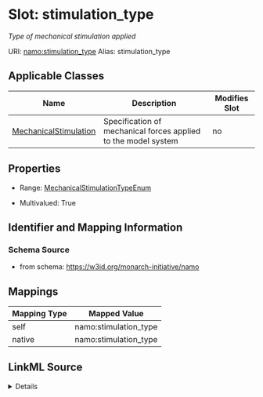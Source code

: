 

# Slot: stimulation_type 


_Type of mechanical stimulation applied_





URI: [namo:stimulation_type](https://w3id.org/monarch-initiative/namo/stimulation_type)
Alias: stimulation_type

<!-- no inheritance hierarchy -->





## Applicable Classes

| Name | Description | Modifies Slot |
| --- | --- | --- |
| [MechanicalStimulation](MechanicalStimulation.md) | Specification of mechanical forces applied to the model system |  no  |






## Properties

* Range: [MechanicalStimulationTypeEnum](MechanicalStimulationTypeEnum.md)

* Multivalued: True




## Identifier and Mapping Information






### Schema Source


* from schema: https://w3id.org/monarch-initiative/namo




## Mappings

| Mapping Type | Mapped Value |
| ---  | ---  |
| self | namo:stimulation_type |
| native | namo:stimulation_type |




## LinkML Source

<details>
```yaml
name: stimulation_type
description: Type of mechanical stimulation applied
from_schema: https://w3id.org/monarch-initiative/namo
rank: 1000
alias: stimulation_type
owner: MechanicalStimulation
domain_of:
- MechanicalStimulation
range: MechanicalStimulationTypeEnum
multivalued: true

```
</details>